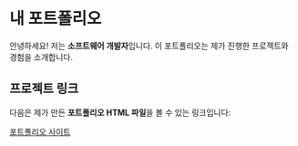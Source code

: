 # 내 포트폴리오

안녕하세요! 저는 **소프트웨어 개발자**입니다. 이 포트폴리오는 제가 진행한 프로젝트와 경험을 소개합니다.

## 프로젝트 링크
다음은 제가 만든 **포트폴리오 HTML 파일**을 볼 수 있는 링크입니다:

[포트폴리오 사이트](https://kimchars.github.io)


